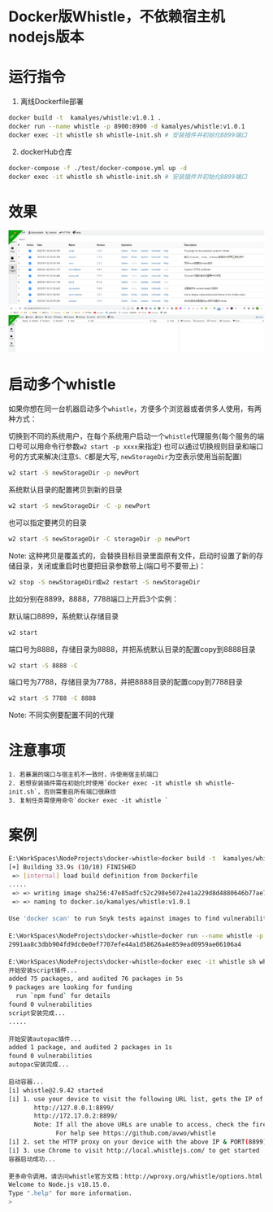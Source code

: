 # Docker版Whistle，不依赖宿主机nodejs版本

# 运行指令

1. 离线Dockerfile部署
```bash
docker build -t  kamalyes/whistle:v1.0.1 .
docker run --name whistle -p 8900:8900 -d kamalyes/whistle:v1.0.1
docker exec -it whistle sh whistle-init.sh # 安装插件并初始化8899端口
```

2. dockerHub仓库
```bash
docker-compose -f ./test/docker-compose.yml up -d
docker exec -it whistle sh whistle-init.sh # 安装插件并初始化8899端口
```

# 效果
![images](./images/20230316113555.png)
![images](./images/20230316113656.png)

# 启动多个whistle
如果你想在同一台机器启动多个`whistle`，方便多个浏览器或者供多人使用，有两种方式：

切换到不同的系统用户，在每个系统用户启动一个`whistle`代理服务(每个服务的端口号可以用命令行参数`w2 start -p xxxx`来指定)
也可以通过切换规则目录和端口号的方式来解决(注意`S、C`都是大写, `newStorageDir`为空表示使用当前配置)
```bash
w2 start -S newStorageDir -p newPort
```
系统默认目录的配置拷贝到新的目录
```bash
w2 start -S newStorageDir -C -p newPort
```
也可以指定要拷贝的目录
```bash
w2 start -S newStorageDir -C storageDir -p newPort
```

Note: 这种拷贝是覆盖式的，会替换目标目录里面原有文件，启动时设置了新的存储目录，关闭或重启时也要把目录参数带上(端口号不要带上)：
```bash
w2 stop -S newStorageDir或w2 restart -S newStorageDir
```

比如分别在8899，8888，7788端口上开启3个实例：

默认端口8899，系统默认存储目录
```bash
w2 start
```
端口号为8888，存储目录为8888，并把系统默认目录的配置copy到8888目录

```bash
w2 start -S 8888 -C
```

端口号为7788，存储目录为7788，并把8888目录的配置copy到7788目录
```bash
w2 start -S 7788 -C 8888
```
Note: 不同实例要配置不同的代理


# 注意事项
```
1. 若暴漏的端口与宿主机不一致时，许使用宿主机端口
2. 若想安装插件需在初始化时使用`docker exec -it whistle sh whistle-init.sh`，否则需重启所有端口很麻烦
3. 复制任务需使用命令`docker exec -it whistle `
```

# 案例
```bash
E:\WorkSpaces\NodeProjects\docker-whistle>docker build -t  kamalyes/whistle:v1.0.1 .
[+] Building 33.9s (10/10) FINISHED
 => [internal] load build definition from Dockerfile                                                                                                            0.0s      
.....
 => => writing image sha256:47e85adfc52c298e5072e41a229d8d4880646b77ae7a66add325261a50e938f2                                                                    0.0s      
 => => naming to docker.io/kamalyes/whistle:v1.0.1                                                                                                              0.0s      

Use 'docker scan' to run Snyk tests against images to find vulnerabilities and learn how to fix them

E:\WorkSpaces\NodeProjects\docker-whistle>docker run --name whistle -p 8900:8900 -d kamalyes/whistle:v1.0.1
2991aa8c3dbb904fd9dc0e0ef7707efe44a1d58626a4e859ead0959ae06106a4

E:\WorkSpaces\NodeProjects\docker-whistle>docker exec -it whistle sh whistle-init.sh
开始安装script插件...
added 75 packages, and audited 76 packages in 5s
9 packages are looking for funding
  run `npm fund` for details
found 0 vulnerabilities
script安装完成...
.....

开始安装autopac插件...
added 1 package, and audited 2 packages in 1s
found 0 vulnerabilities
autopac安装完成...

启动容器...
[i] whistle@2.9.42 started
[i] 1. use your device to visit the following URL list, gets the IP of the URL you can access:
       http://127.0.0.1:8899/
       http://172.17.0.2:8899/
       Note: If all the above URLs are unable to access, check the firewall settings
             For help see https://github.com/avwo/whistle
[i] 2. set the HTTP proxy on your device with the above IP & PORT(8899)
[i] 3. use Chrome to visit http://local.whistlejs.com/ to get started
容器启动成功...

更多命令调用，请访问whistle官方文档：http://wproxy.org/whistle/options.html
Welcome to Node.js v18.15.0.
Type ".help" for more information.
>
```